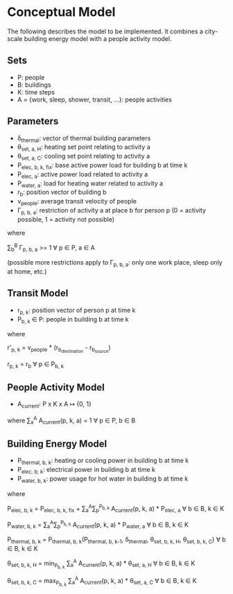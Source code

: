 # Conceptual Model

The following describes the model to be implemented. It combines a city-scale building energy model with a people activity model.

## Sets

* P: people
* B: buildings
* K: time steps
* A = {work, sleep, shower, transit, ...}: people activities

## Parameters

* &delta;<sub>thermal</sub>: vector of thermal building parameters
* &theta;<sub>set, a, H</sub>: heating set point relating to activity a
* &theta;<sub>set, a, C</sub>: cooling set point relating to activity a
* P<sub>elec, b, k, fix</sub>: base active power load for building b at time k
* P<sub>elec, a</sub>: active power load related to activity a
* P<sub>water, a</sub>: load for heating water related to activity a
* r<sub>b</sub>: position vector of building b
* v<sub>people</sub>: average transit velocity of people
* &Gamma;<sub>p, b, a</sub>: restriction of activity a at place b for person p (0 = activity possible, 1 = activity not possible)

where

&sum;<sub>b</sub><sup>B</sup> &Gamma;<sub>p, b, a</sub> >= 1 &forall; p &isin; P, a &isin; A

(possible more restrictions apply to &Gamma;<sub>p, b, a</sub>: only one work place, sleep only at home, etc.)

## Transit Model

* r<sub>p, k</sub>: position vector of person p at time k
* P<sub>b, k</sub> &isin; P: people in building b at time k

where

r'<sub>p, k</sub> = v<sub>people</sub> * (r<sub>b<sub>destination</sub></sub> - r<sub>b<sub>source</sub></sub>)

r<sub>p, k</sub> = r<sub>b</sub> &forall; p &isin; P<sub>b, k</sub>

## People Activity Model

* A<sub>current</sub>: P x K x A &#8614; {0, 1}

where &sum;<sub>a</sub><sup>A</sup> A<sub>current</sub>(p, k, a) = 1 &forall; p &isin; P, b &isin; B

## Building Energy Model

* P<sub>thermal, b, k</sub>: heating or cooling power in building b at time k
* P<sub>elec, b, k</sub>: electrical power in building b at time k
* P<sub>water, b, k</sub>: power usage for hot water in building b at time k

where

P<sub>elec, b, k</sub> = P<sub>elec, b, k, fix</sub> + &sum;<sub>a</sub><sup>A</sup>&sum;<sub>p</sub><sup>P<sub>b, k</sub></sup> A<sub>current</sub>(p, k, a) * P<sub>elec, a</sub> &forall; b &isin; B, k &isin; K

P<sub>water, b, k</sub> = &sum;<sub>a</sub><sup>A</sup>&sum;<sub>p</sub><sup>P<sub>b, k</sub></sup> A<sub>current</sub>(p, k, a) * P<sub>water, a</sub> &forall; b &isin; B, k &isin; K

P<sub>thermal, b, k</sub> = P<sub>thermal, b, k</sub>(P<sub>thermal, b, k-1</sub>, &delta;<sub>thermal</sub>, &theta;<sub>set, b, k, H</sub>, &theta;<sub>set, b, k, C</sub>) &forall; b &isin; B, k &isin; K

&theta;<sub>set, b, k, H</sub> = min<sub>P<sub>b, k</sub></sub> &sum;<sub>a</sub><sup>A</sup> A<sub>current</sub>(p, k, a) * &theta;<sub>set, a, H</sub> &forall; b &isin; B, k &isin; K

&theta;<sub>set, b, k, C</sub> = max<sub>P<sub>b, k</sub></sub> &sum;<sub>a</sub><sup>A</sup> A<sub>current</sub>(p, k, a) * &theta;<sub>set, a, C</sub> &forall; b &isin; B, k &isin; K
